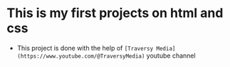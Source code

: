 # This is my first projects on html and css

- This project is done with the help of `[Traversy Media](https://www.youtube.com/@TraversyMedia)` youtube channel
